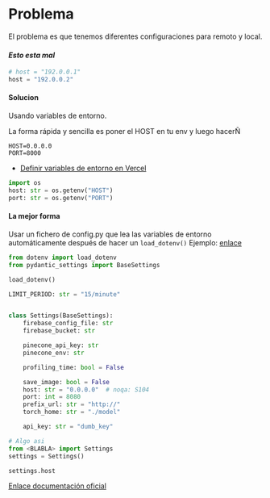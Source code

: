 # Problema


El problema es que tenemos diferentes configuraciones para remoto y local.

#### _Esto esta mal_
```python
# host = "192.0.0.1"
host = "192.0.0.2"
```

#### Solucion
Usando variables de entorno.

La forma rápida y sencilla es poner el HOST en tu env y luego hacerÑ

```.env
HOST=0.0.0.0
PORT=8000
```

- [Definir variables de entorno en Vercel](https://vercel.com/docs/projects/environment-variables)

```python
import os
host: str = os.getenv("HOST")
port: str = os.getenv("PORT")
```

#### La mejor forma

Usar un fichero de config.py que lea las variables de entorno automáticamente después de hacer un `load_dotenv()`
Ejemplo: [enlace](https://github.com/cosminpm/bottle-caps-backend/blob/main/app/config.py)

```python
from dotenv import load_dotenv
from pydantic_settings import BaseSettings

load_dotenv()

LIMIT_PERIOD: str = "15/minute"


class Settings(BaseSettings):
    firebase_config_file: str
    firebase_bucket: str

    pinecone_api_key: str
    pinecone_env: str

    profiling_time: bool = False

    save_image: bool = False
    host: str = "0.0.0.0"  # noqa: S104
    port: int = 8080
    prefix_url: str = "http://"
    torch_home: str = "./model"

    api_key: str = "dumb_key"

# Algo asi
from <BLABLA> import Settings
settings = Settings()

settings.host


```
[Enlace documentación oficial](https://docs.pydantic.dev/latest/concepts/pydantic_settings/#usage)